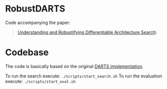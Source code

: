 # RobustDARTS
Code accompanying the paper:
> [Understanding and Robustifying Differentiable Architecture Search]()\

# Codebase
The code is basically based on the original [DARTS implementation](https://github.com/quark0/darts).

To run the search execute: ```./scripts/start_search.sh```
To run the evaluation execute: ```./scripts/start_eval.sh```
